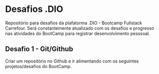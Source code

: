 # Desafios .DIO
Repositório para desafios da plafatorma .DIO - Bootcamp Fullstack Carrefour. Será constantemente atualizado com os desafios e progresso nas atividades do BootCamp para registrar desenvolvimento pesssoal. 
## Desafio 1 - Git/Github
  Criar um repositório no Github e ir alimentando com os seguintes projetos/desafios do BootCamp. 
